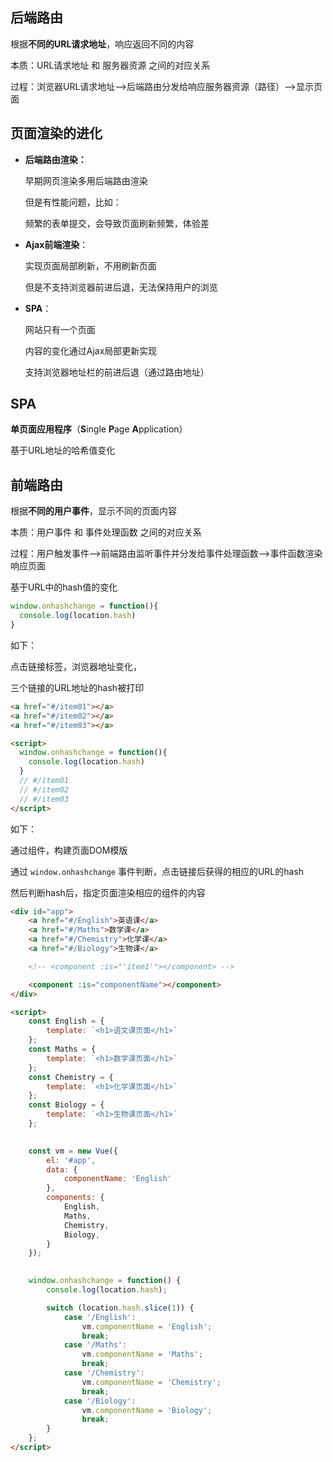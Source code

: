 ## 后端路由

根据**不同的URL请求地址**，响应返回不同的内容

本质：URL请求地址 和 服务器资源 之间的对应关系

过程：浏览器URL请求地址——>后端路由分发给响应服务器资源（路径）——>显示页面



## 页面渲染的进化

- **后端路由渲染：**

  早期网页渲染多用后端路由渲染

  但是有性能问题，比如：

  频繁的表单提交，会导致页面刷新频繁，体验差

- **Ajax前端渲染**：

  实现页面局部刷新，不用刷新页面

  但是不支持浏览器前进后退，无法保持用户的浏览

- **SPA**：

  网站只有一个页面

  内容的变化通过Ajax局部更新实现

  支持浏览器地址栏的前进后退（通过路由地址）

  

## SPA 

**单页面应用程序**（**S**ingle **P**age **A**pplication）

基于URL地址的哈希值变化



## 前端路由

根据**不同的用户事件**，显示不同的页面内容

本质：用户事件 和 事件处理函数 之间的对应关系

过程：用户触发事件——>前端路由监听事件并分发给事件处理函数——>事件函数渲染响应页面



基于URL中的hash值的变化

```js
window.onhashchange = function(){
  console.log(location.hash)
}
```

如下：

点击链接标签，浏览器地址变化，

三个链接的URL地址的hash被打印

```html
<a href="#/item01"></a>
<a href="#/item02"></a>
<a href="#/item03"></a>

<script>
  window.onhashchange = function(){
    console.log(location.hash)
  }
  // #/item01
  // #/item02
  // #/item03
</script>
```

如下：

通过组件，构建页面DOM模版

通过 `window.onhashchange` 事件判断，点击链接后获得的相应的URL的hash

然后判断hash后，指定页面渲染相应的组件的内容

```html
<div id="app">
    <a href="#/English">英语课</a>
    <a href="#/Maths">数学课</a>
    <a href="#/Chemistry">化学课</a>
    <a href="#/Biology">生物课</a>

    <!-- <component :is="'item1'"></component> -->

    <component :is="componentName"></component>
</div>

<script>
    const English = {
        template: `<h1>语文课页面</h1>`
    };
    const Maths = {
        template: `<h1>数学课页面</h1>`
    };
    const Chemistry = {
        template: `<h1>化学课页面</h1>`
    };
    const Biology = {
        template: `<h1>生物课页面</h1>`
    };

  
    const vm = new Vue({
        el: '#app',
        data: {
            componentName: 'English'
        },
        components: {
            English,
            Maths,
            Chemistry,
            Biology,
        }
    });

  
    window.onhashchange = function() {
        console.log(location.hash);

        switch (location.hash.slice(1)) {
            case '/English':
                vm.componentName = 'English';
                break;
            case '/Maths':
                vm.componentName = 'Maths';
                break;
            case '/Chemistry':
                vm.componentName = 'Chemistry';
                break;
            case '/Biology':
                vm.componentName = 'Biology';
                break;
        }
    };
</script>
```





